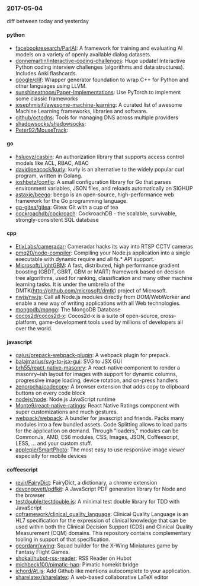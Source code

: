 ### 2017-05-04
diff between today and yesterday

#### python
* [facebookresearch/ParlAI](https://github.com/facebookresearch/ParlAI): A framework for training and evaluating AI models on a variety of openly available dialog datasets.
* [donnemartin/interactive-coding-challenges](https://github.com/donnemartin/interactive-coding-challenges): Huge update! Interactive Python coding interview challenges (algorithms and data structures). Includes Anki flashcards.
* [google/clif](https://github.com/google/clif): Wrapper generator foundation to wrap C++ for Python and other languages using LLVM.
* [sunshineatnoon/Paper-Implementations](https://github.com/sunshineatnoon/Paper-Implementations): Use PyTorch to implement some classic frameworks
* [josephmisiti/awesome-machine-learning](https://github.com/josephmisiti/awesome-machine-learning): A curated list of awesome Machine Learning frameworks, libraries and software.
* [github/octodns](https://github.com/github/octodns): Tools for managing DNS across multiple providers
* [shadowsocks/shadowsocks](https://github.com/shadowsocks/shadowsocks): 
* [Peter92/MouseTrack](https://github.com/Peter92/MouseTrack): 

#### go
* [hsluoyz/casbin](https://github.com/hsluoyz/casbin): An authorization library that supports access control models like ACL, RBAC, ABAC
* [davidjpeacock/kurly](https://github.com/davidjpeacock/kurly): kurly is an alternative to the widely popular curl program, written in Golang.
* [joshbetz/config](https://github.com/joshbetz/config): A small configuration library for Go that parses environment variables, JSON files, and reloads automatically on SIGHUP
* [astaxie/beego](https://github.com/astaxie/beego): beego is an open-source, high-performance web framework for the Go programming language.
* [go-gitea/gitea](https://github.com/go-gitea/gitea): Gitea: Git with a cup of tea
* [cockroachdb/cockroach](https://github.com/cockroachdb/cockroach): CockroachDB - the scalable, survivable, strongly-consistent SQL database

#### cpp
* [EtixLabs/cameradar](https://github.com/EtixLabs/cameradar): Cameradar hacks its way into RTSP CCTV cameras
* [pmq20/node-compiler](https://github.com/pmq20/node-compiler): Compiling your Node.js application into a single executable with dynamic require and all fs.* API support.
* [Microsoft/LightGBM](https://github.com/Microsoft/LightGBM): A fast, distributed, high performance gradient boosting (GBDT, GBRT, GBM or MART) framework based on decision tree algorithms, used for ranking, classification and many other machine learning tasks. It is under the umbrella of the DMTK(http://github.com/microsoft/dmtk) project of Microsoft.
* [nwjs/nw.js](https://github.com/nwjs/nw.js): Call all Node.js modules directly from DOM/WebWorker and enable a new way of writing applications with all Web technologies.
* [mongodb/mongo](https://github.com/mongodb/mongo): The MongoDB Database
* [cocos2d/cocos2d-x](https://github.com/cocos2d/cocos2d-x): Cocos2d-x is a suite of open-source, cross-platform, game-development tools used by millions of developers all over the world.

#### javascript
* [gajus/prepack-webpack-plugin](https://github.com/gajus/prepack-webpack-plugin): A webpack plugin for prepack.
* [balajmarius/svg-to-jsx-gui](https://github.com/balajmarius/svg-to-jsx-gui):  SVG to JSX GUI
* [brh55/react-native-masonry](https://github.com/brh55/react-native-masonry):  A react-native component to render a masonry~ish layout for images with support for dynamic columns, progressive image loading, device rotation, and on-press handlers
* [zenorocha/codecopy](https://github.com/zenorocha/codecopy): A browser extension that adds copy to clipboard buttons on every code block
* [nodejs/node](https://github.com/nodejs/node): Node.js JavaScript runtime 
* [Monte9/react-native-ratings](https://github.com/Monte9/react-native-ratings): React Native Ratings component with super customizations and much gestures.
* [webpack/webpack](https://github.com/webpack/webpack): A bundler for javascript and friends. Packs many modules into a few bundled assets. Code Splitting allows to load parts for the application on demand. Through "loaders," modules can be CommonJs, AMD, ES6 modules, CSS, Images, JSON, Coffeescript, LESS, ... and your custom stuff.
* [appleple/SmartPhoto](https://github.com/appleple/SmartPhoto): The most easy to use responsive image viewer especially for mobile devices

#### coffeescript
* [revir/FairyDict](https://github.com/revir/FairyDict): FairyDict, a dictionary, a chrome extension
* [devongovett/pdfkit](https://github.com/devongovett/pdfkit): A JavaScript PDF generation library for Node and the browser
* [testdouble/testdouble.js](https://github.com/testdouble/testdouble.js): A minimal test double library for TDD with JavaScript
* [cqframework/clinical_quality_language](https://github.com/cqframework/clinical_quality_language): Clinical Quality Language is an HL7 specification for the expression of clinical knowledge that can be used within both the Clinical Decision Support (CDS) and Clinical Quality Measurement (CQM) domains. This repository contains complementary tooling in support of that specification.
* [geordanr/xwing](https://github.com/geordanr/xwing): Squad builder for the X-Wing Miniatures game by Fantasy Flight Games.
* [shokai/hubot-rss-reader](https://github.com/shokai/hubot-rss-reader): RSS Reader on Hubot
* [michbeck100/pimatic-hap](https://github.com/michbeck100/pimatic-hap): Pimatic homekit bridge
* [ichord/At.js](https://github.com/ichord/At.js): Add Github like mentions autocomplete to your application.
* [sharelatex/sharelatex](https://github.com/sharelatex/sharelatex): A web-based collaborative LaTeX editor
